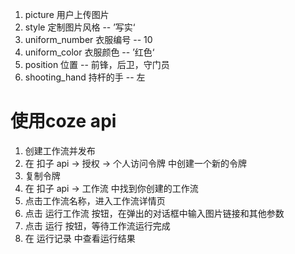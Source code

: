1. picture 用户上传图片
2. style 定制图片风格 -- ’写实‘
3. uniform_number 衣服编号 -- 10
4. uniform_color 衣服颜色 -- ’红色‘
5. position 位置 -- 前锋，后卫，守门员
6. shooting_hand 持杆的手 -- 左


# 使用coze api
1. 创建工作流并发布
2. 在 扣子 api -> 授权 -> 个人访问令牌 中创建一个新的令牌
3. 复制令牌
4. 在 扣子 api -> 工作流 中找到你创建的工作流
5. 点击工作流名称，进入工作流详情页
6. 点击 运行工作流 按钮，在弹出的对话框中输入图片链接和其他参数
7. 点击 运行 按钮，等待工作流运行完成
8. 在 运行记录 中查看运行结果